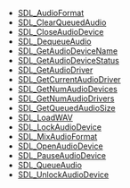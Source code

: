 <!-- BEGIN CATEGORY LIST -->
- [SDL_AudioFormat](SDL_AudioFormat)
- [SDL_ClearQueuedAudio](SDL_ClearQueuedAudio)
- [SDL_CloseAudioDevice](SDL_CloseAudioDevice)
- [SDL_DequeueAudio](SDL_DequeueAudio)
- [SDL_GetAudioDeviceName](SDL_GetAudioDeviceName)
- [SDL_GetAudioDeviceStatus](SDL_GetAudioDeviceStatus)
- [SDL_GetAudioDriver](SDL_GetAudioDriver)
- [SDL_GetCurrentAudioDriver](SDL_GetCurrentAudioDriver)
- [SDL_GetNumAudioDevices](SDL_GetNumAudioDevices)
- [SDL_GetNumAudioDrivers](SDL_GetNumAudioDrivers)
- [SDL_GetQueuedAudioSize](SDL_GetQueuedAudioSize)
- [SDL_LoadWAV](SDL_LoadWAV)
- [SDL_LockAudioDevice](SDL_LockAudioDevice)
- [SDL_MixAudioFormat](SDL_MixAudioFormat)
- [SDL_OpenAudioDevice](SDL_OpenAudioDevice)
- [SDL_PauseAudioDevice](SDL_PauseAudioDevice)
- [SDL_QueueAudio](SDL_QueueAudio)
- [SDL_UnlockAudioDevice](SDL_UnlockAudioDevice)
<!-- END CATEGORY LIST -->
